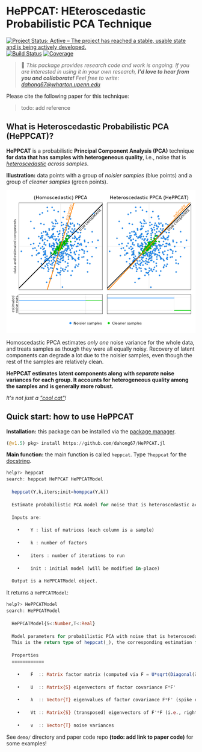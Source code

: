 # HePPCAT: HEteroscedastic Probabilistic PCA Technique

[![Project Status: Active – The project has reached a stable, usable state and is being actively developed.](https://www.repostatus.org/badges/latest/active.svg)](https://www.repostatus.org/#active)
[![Build Status](https://github.com/dahong67/HePPCAT.jl/workflows/CI/badge.svg)](https://github.com/dahong67/HePPCAT.jl/actions)
[![Coverage](https://codecov.io/gh/dahong67/HePPCAT.jl/branch/master/graph/badge.svg)](https://codecov.io/gh/dahong67/HePPCAT.jl)

> :wave: *This package provides research code and work is ongoing.
> If you are interested in using it in your own research,
> **I'd love to hear from you and collaborate!**
> Feel free to write: dahong67@wharton.upenn.edu*

Please cite the following paper for this technique:
> todo: add reference

## What is Heteroscedastic Probabilistic PCA (HePPCAT)?

**HePPCAT** is a probabilistic **Principal Component Analysis (PCA)** technique
**for data that has samples with heterogeneous quality**,
i.e., noise that is *[heteroscedastic](https://en.wikipedia.org/wiki/Heteroscedasticity) across samples*.

**Illustration:**
data points
with a group of *noisier samples* (blue points)
and a group of *cleaner samples* (green points).

![2D illustration](demo/illustration-2D.png)

Homoscedastic PPCA estimates *only one* noise variance for the whole data,
and treats samples as though they were all equally noisy.
Recovery of latent components can degrade a lot due to the noisier samples,
even though the rest of the samples are relatively clean.

**HePPCAT estimates latent components along with *separate* noise variances for each group.
It accounts for heterogeneous quality among the samples and is generally more robust.**

*It's not just a ["cool cat"](https://en.wiktionary.org/wiki/hepcat)!*

## Quick start: how to use HePPCAT

**Installation:**
this package <!-- is registered and --> can be installed
via the [package manager](https://docs.julialang.org/en/v1/stdlib/Pkg/).
<!-- ```julia
(@v1.5) pkg> install HePPCAT
``` -->
```julia
(@v1.5) pkg> install https://github.com/dahong67/HePPCAT.jl
```

**Main function:**
the main function is called `heppcat`.
Type `?heppcat` for the [docstring](https://docs.julialang.org/en/v1/manual/documentation/#Accessing-Documentation).
```julia
help?> heppcat
search: heppcat HePPCAT HePPCATModel

  heppcat(Y,k,iters;init=homppca(Y,k))

  Estimate probabilistic PCA model for noise that is heteroscedastic across samples.

  Inputs are:

    •    Y : list of matrices (each column is a sample)

    •    k : number of factors

    •    iters : number of iterations to run

    •    init : initial model (will be modified in-place)

  Output is a HePPCATModel object.
```
It returns a `HePPCATModel`:
```julia
help?> HePPCATModel
search: HePPCATModel

  HePPCATModel{S<:Number,T<:Real}

  Model parameters for probabilistic PCA with noise that is heteroscedastic across samples.
  This is the return type of heppcat(_), the corresponding estimation function.

  Properties
  ≡≡≡≡≡≡≡≡≡≡≡≡

    •    F  :: Matrix factor matrix (computed via F = U*sqrt(Diagonal(λ))*Vt)

    •    U  :: Matrix{S} eigenvectors of factor covariance F*F'

    •    λ  :: Vector{T} eigenvalues of factor covariance F*F' (spike eigenvalues)

    •    Vt :: Matrix{S} (transposed) eigenvectors of F'*F (i.e., right singular vectors of F)

    •    v  :: Vector{T} noise variances
```
See `demo/` directory and paper code repo **(todo: add link to paper code)** for some examples!
